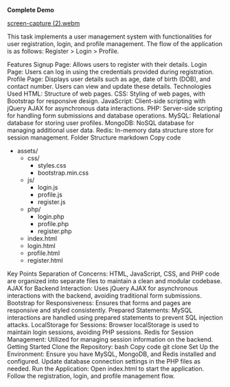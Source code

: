 **Complete Demo**

[screen-capture (2).webm](https://github.com/user-attachments/assets/c6e428ce-4539-4845-888e-3cb2008e2583)

This task implements a user management system with functionalities for user registration, login, and profile management. The flow of the application is as follows: Register > Login > Profile.

Features
Signup Page: Allows users to register with their details.
Login Page: Users can log in using the credentials provided during registration.
Profile Page: Displays user details such as age, date of birth (DOB), and contact number. Users can view and update these details.
Technologies Used
HTML: Structure of web pages.
CSS: Styling of web pages, with Bootstrap for responsive design.
JavaScript: Client-side scripting with jQuery AJAX for asynchronous data interactions.
PHP: Server-side scripting for handling form submissions and database operations.
MySQL: Relational database for storing user profiles.
MongoDB: NoSQL database for managing additional user data.
Redis: In-memory data structure store for session management.
Folder Structure
markdown
Copy code
- assets/
  - css/
    - styles.css
    - bootstrap.min.css
  - js/
    - login.js
    - profile.js
    - register.js
  - php/
    - login.php
    - profile.php
    - register.php
  - index.html
  - login.html
  - profile.html
  - register.html

Key Points
Separation of Concerns: HTML, JavaScript, CSS, and PHP code are organized into separate files to maintain a clean and modular codebase.
AJAX for Backend Interaction: Uses jQuery AJAX for asynchronous interactions with the backend, avoiding traditional form submissions.
Bootstrap for Responsiveness: Ensures that forms and pages are responsive and styled consistently.
Prepared Statements: MySQL interactions are handled using prepared statements to prevent SQL injection attacks.
LocalStorage for Sessions: Browser localStorage is used to maintain login sessions, avoiding PHP sessions.
Redis for Session Management: Utilized for managing session information on the backend.
Getting Started
Clone the Repository:
bash
Copy code
git clone <repository-url>
Set Up the Environment:
Ensure you have MySQL, MongoDB, and Redis installed and configured.
Update database connection settings in the PHP files as needed.
Run the Application:
Open index.html to start the application.
Follow the registration, login, and profile management flow.
